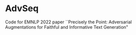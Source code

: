 # AdvSeq
Code for EMNLP 2022 paper ``Precisely the Point: Adversarial Augmentations for Faithful and Informative Text Generation"
